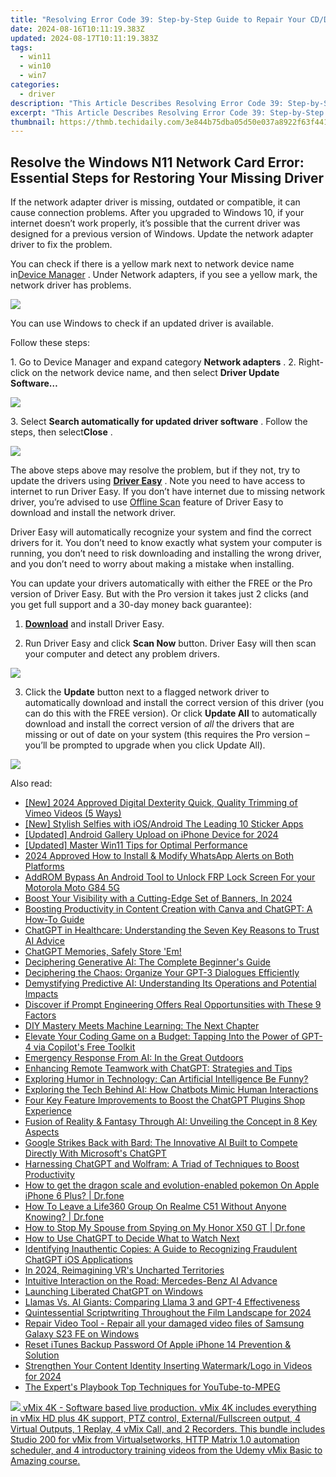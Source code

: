 ```yaml
---
title: "Resolving Error Code 39: Step-by-Step Guide to Repair Your CD/DVD Player"
date: 2024-08-16T10:11:19.383Z
updated: 2024-08-17T10:11:19.383Z
tags:
  - win11
  - win10
  - win7
categories:
  - driver
description: "This Article Describes Resolving Error Code 39: Step-by-Step Guide to Repair Your CD/DVD Player"
excerpt: "This Article Describes Resolving Error Code 39: Step-by-Step Guide to Repair Your CD/DVD Player"
thumbnail: https://thmb.techidaily.com/3e844b75dba05d50e037a8922f63f44130183016b1138a00c38fe8d101f4bd1f.jpg
---
```


## Resolve the Windows N11 Network Card Error: Essential Steps for Restoring Your Missing Driver

If the network adapter driver is missing, outdated or compatible, it can cause connection problems. After you upgraded to Windows 10, if your internet doesn’t work properly, it’s possible that the current driver was designed for a previous version of Windows. Update the network adapter driver to fix the problem.

 You can check if there is a yellow mark next to network device name in[Device Manager](https://tools.techidaily.com/drivereasy/download/) . Under Network adapters, if you see a yellow mark, the network driver has problems.

![](https://images.drivereasy.com/wp-content/uploads/2016/04/img_57148e07e069a.png)

 You can use Windows to check if an updated driver is available.

Follow these steps:

 1\. Go to Device Manager and expand category **Network adapters** .
 2\. Right-click on the network device name, and then select **Driver Update Software…**

![](https://images.drivereasy.com/wp-content/uploads/2016/04/img_5714a3bb3ee89.png)

 3\. Select **Search automatically for updated driver software** . Follow the steps, then select**Close** .

![](https://images.drivereasy.com/wp-content/uploads/2016/04/img_5714a432e52c3.png)

 The above steps above may resolve the problem, but if they not, try to update the drivers using **[Driver Easy](https://tools.techidaily.com/drivereasy/download/)**  . Note you need to have access to internet to run Driver Easy. If you don’t have internet due to missing network driver, you’re advised to use [Offline Scan](https://tools.techidaily.com/drivereasy/download/) feature of Driver Easy to download and install the network driver.

 Driver Easy will automatically recognize your system and find the correct drivers for it. You don’t need to know exactly what system your computer is running, you don’t need to risk downloading and installing the wrong driver, and you don’t need to worry about making a mistake when installing.

 You can update your drivers automatically with either the FREE or the Pro version of Driver Easy. But with the Pro version it takes just 2 clicks (and you get full support and a 30-day money back guarantee):

 1) **[Download](https://tools.techidaily.com/drivereasy/download/)**   and install Driver Easy.

 2) Run Driver Easy and click **Scan Now**   button. Driver Easy will then scan your computer and detect any problem drivers.

![](https://images.drivereasy.com/wp-content/uploads/2017/07/img_59771b808d7ee.png)

 3) Click the **Update** button next to a flagged network driver to automatically download and install the correct version of this driver (you can do this with the FREE version). Or click **Update All**  to automatically download and install the correct version of _all_   the drivers that are missing or out of date on your system (this requires the Pro version – you’ll be prompted to upgrade when you click Update All).

![](https://images.drivereasy.com/wp-content/uploads/2017/07/img_59771b796af24.jpg)

<ins class="adsbygoogle"
     style="display:block"
     data-ad-format="autorelaxed"
     data-ad-client="ca-pub-7571918770474297"
     data-ad-slot="1223367746"></ins>



<ins class="adsbygoogle"
     style="display:block"
     data-ad-client="ca-pub-7571918770474297"
     data-ad-slot="8358498916"
     data-ad-format="auto"
     data-full-width-responsive="true"></ins>

<span class="atpl-alsoreadstyle">Also read:</span>
<div><ul>
<li><a href="https://vimeo-videos.techidaily.com/new-2024-approved-digital-dexterity-quick-quality-trimming-of-vimeo-videos-5-ways/"><u>[New] 2024 Approved  Digital Dexterity  Quick, Quality Trimming of Vimeo Videos (5 Ways)</u></a></li>
<li><a href="https://some-approaches.techidaily.com/new-stylish-selfies-with-iosandroid-the-leading-10-sticker-apps/"><u>[New] Stylish Selfies with iOS/Android  The Leading 10 Sticker Apps</u></a></li>
<li><a href="https://fox-blue.techidaily.com/updated-android-gallery-upload-on-iphone-device-for-2024/"><u>[Updated] Android Gallery Upload on iPhone Device for 2024</u></a></li>
<li><a href="https://extra-support.techidaily.com/updated-master-win11-tips-for-optimal-performance/"><u>[Updated] Master Win11  Tips for Optimal Performance</u></a></li>
<li><a href="https://fox-friendly.techidaily.com/2024-approved-how-to-install-and-modify-whatsapp-alerts-on-both-platforms/"><u>2024 Approved  How to Install & Modify WhatsApp Alerts on Both Platforms</u></a></li>
<li><a href="https://android-frp.techidaily.com/addrom-bypass-an-android-tool-to-unlock-frp-lock-screen-for-your-motorola-moto-g84-5g-by-drfone-android/"><u>AddROM Bypass An Android Tool to Unlock FRP Lock Screen For your Motorola Moto G84 5G</u></a></li>
<li><a href="https://youtube-tips.techidaily.com/-your-visibility-with-a-cutting-edge-set-of-banners-in-2024/"><u>Boost Your Visibility with a Cutting-Edge Set of Banners, In 2024</u></a></li>
<li><a href="https://tech-haven.techidaily.com/boosting-productivity-in-content-creation-with-canva-and-chatgpt-a-how-to-guide/"><u>Boosting Productivity in Content Creation with Canva and ChatGPT: A How-To Guide</u></a></li>
<li><a href="https://tech-haven.techidaily.com/chatgpt-in-healthcare-understanding-the-seven-key-reasons-to-trust-ai-advice/"><u>ChatGPT in Healthcare: Understanding the Seven Key Reasons to Trust AI Advice</u></a></li>
<li><a href="https://tech-haven.techidaily.com/chatgpt-memories-safely-store-em/"><u>ChatGPT Memories, Safely Store 'Em!</u></a></li>
<li><a href="https://tech-haven.techidaily.com/deciphering-generative-ai-the-complete-beginners-guide/"><u>Deciphering Generative AI: The Complete Beginner's Guide</u></a></li>
<li><a href="https://tech-haven.techidaily.com/deciphering-the-chaos-organize-your-gpt-3-dialogues-efficiently/"><u>Deciphering the Chaos: Organize Your GPT-3 Dialogues Efficiently</u></a></li>
<li><a href="https://tech-haven.techidaily.com/demystifying-predictive-ai-understanding-its-operations-and-potential-impacts/"><u>Demystifying Predictive AI: Understanding Its Operations and Potential Impacts</u></a></li>
<li><a href="https://tech-haven.techidaily.com/discover-if-prompt-engineering-offers-real-opportunsities-with-these-9-factors/"><u>Discover if Prompt Engineering Offers Real Opportunsities with These 9 Factors</u></a></li>
<li><a href="https://tech-haven.techidaily.com/diy-mastery-meets-machine-learning-the-next-chapter/"><u>DIY Mastery Meets Machine Learning: The Next Chapter</u></a></li>
<li><a href="https://tech-haven.techidaily.com/elevate-your-coding-game-on-a-budget-tapping-into-the-power-of-gpt-4-via-copilots-free-toolkit/"><u>Elevate Your Coding Game on a Budget: Tapping Into the Power of GPT-4 via Copilot's Free Toolkit</u></a></li>
<li><a href="https://tech-haven.techidaily.com/emergency-response-from-ai-in-the-great-outdoors/"><u>Emergency Response From AI: In the Great Outdoors</u></a></li>
<li><a href="https://tech-haven.techidaily.com/enhancing-remote-teamwork-with-chatgpt-strategies-and-tips/"><u>Enhancing Remote Teamwork with ChatGPT: Strategies and Tips</u></a></li>
<li><a href="https://tech-haven.techidaily.com/exploring-humor-in-technology-can-artificial-intelligence-be-funny/"><u>Exploring Humor in Technology: Can Artificial Intelligence Be Funny?</u></a></li>
<li><a href="https://tech-haven.techidaily.com/exploring-the-tech-behind-ai-how-chatbots-mimic-human-interactions/"><u>Exploring the Tech Behind AI: How Chatbots Mimic Human Interactions</u></a></li>
<li><a href="https://tech-haven.techidaily.com/four-key-feature-improvements-to-boost-the-chatgpt-plugins-shop-experience/"><u>Four Key Feature Improvements to Boost the ChatGPT Plugins Shop Experience</u></a></li>
<li><a href="https://tech-haven.techidaily.com/fusion-of-reality-and-fantasy-through-ai-unveiling-the-concept-in-8-key-aspects/"><u>Fusion of Reality & Fantasy Through AI: Unveiling the Concept in 8 Key Aspects</u></a></li>
<li><a href="https://tech-haven.techidaily.com/google-strikes-back-with-bard-the-innovative-ai-built-to-compete-directly-with-microsofts-chatgpt/"><u>Google Strikes Back with Bard: The Innovative AI Built to Compete Directly With Microsoft's ChatGPT</u></a></li>
<li><a href="https://tech-haven.techidaily.com/harnessing-chatgpt-and-wolfram-a-triad-of-techniques-to-boost-productivity/"><u>Harnessing ChatGPT and Wolfram: A Triad of Techniques to Boost Productivity</u></a></li>
<li><a href="https://ios-pokemon-go.techidaily.com/how-to-get-the-dragon-scale-and-evolution-enabled-pokemon-on-apple-iphone-6-plus-drfone-by-drfone-virtual-ios/"><u>How to get the dragon scale and evolution-enabled pokemon On Apple iPhone 6 Plus? | Dr.fone</u></a></li>
<li><a href="https://location-social.techidaily.com/how-to-leave-a-life360-group-on-realme-c51-without-anyone-knowing-drfone-by-drfone-virtual-android/"><u>How To Leave a Life360 Group On Realme C51 Without Anyone Knowing? | Dr.fone</u></a></li>
<li><a href="https://change-location.techidaily.com/how-to-stop-my-spouse-from-spying-on-my-honor-x50-gt-drfone-by-drfone-virtual-android/"><u>How to Stop My Spouse from Spying on My Honor X50 GT | Dr.fone</u></a></li>
<li><a href="https://tech-haven.techidaily.com/how-to-use-chatgpt-to-decide-what-to-watch-next/"><u>How to Use ChatGPT to Decide What to Watch Next</u></a></li>
<li><a href="https://tech-haven.techidaily.com/identifying-inauthentic-copies-a-guide-to-recognizing-fraudulent-chatgpt-ios-applications/"><u>Identifying Inauthentic Copies: A Guide to Recognizing Fraudulent ChatGPT iOS Applications</u></a></li>
<li><a href="https://extra-skills.techidaily.com/in-2024-reimagining-vrs-uncharted-territories/"><u>In 2024, Reimagining VR's Uncharted Territories</u></a></li>
<li><a href="https://tech-haven.techidaily.com/intuitive-interaction-on-the-road-mercedes-benz-ai-advance/"><u>Intuitive Interaction on the Road: Mercedes-Benz AI Advance</u></a></li>
<li><a href="https://tech-haven.techidaily.com/launching-liberated-chatgpt-on-windows/"><u>Launching Liberated ChatGPT on Windows</u></a></li>
<li><a href="https://tech-haven.techidaily.com/llamas-vs-ai-giants-comparing-llama-3-and-gpt-4-effectiveness/"><u>Llamas Vs. AI Giants: Comparing Llama 3 and GPT-4 Effectiveness</u></a></li>
<li><a href="https://extra-support.techidaily.com/quintessential-scriptwriting-throughout-the-film-landscape-for-2024/"><u>Quintessential Scriptwriting Throughout the Film Landscape for 2024</u></a></li>
<li><a href="https://techidaily.com/repair-video-tool-repair-all-your-damaged-video-files-of-samsung-galaxy-s23-fe-on-windows-by-stellar-video-repair-mobile-video-repair/"><u>Repair Video Tool - Repair all your damaged video files of Samsung Galaxy S23 FE on Windows</u></a></li>
<li><a href="https://ios-unlock.techidaily.com/reset-itunes-backup-password-of-apple-iphone-14-prevention-and-solution-by-drfone-ios/"><u>Reset iTunes Backup Password Of Apple iPhone 14 Prevention & Solution</u></a></li>
<li><a href="https://facebook-record-videos.techidaily.com/strengthen-your-content-identity-inserting-watermarklogo-in-videos-for-2024/"><u>Strengthen Your Content Identity  Inserting Watermark/Logo in Videos for 2024</u></a></li>
<li><a href="https://extra-information.techidaily.com/the-experts-playbook-top-techniques-for-youtube-to-mpeg/"><u>The Expert's Playbook  Top Techniques for YouTube-to-MPEG</u></a></li>
</ul></div>

<!-- affiliate ads begin -->
<a href="https://secure.2checkout.com/order/checkout.php?PRODS=30901369&QTY=1&AFFILIATE=108875&CART=1"> <img src="https://secure.avangate.com/images/merchant/ce9a6fb2becc2d235e62b125e9260102/products/1_copy_vMixCallScreenshot1-large.jpg" border="0"> vMix 4K - Software based live production. vMix 4K includes everything in vMix HD plus 4K support, PTZ control, External/Fullscreen output, 4 Virtual Outputs, 1 Replay, 4 vMix Call, and 2 Recorders. 
This bundle includes Studio 200 for vMix from Virtualsetworks, HTTP Matrix 1.0 automation scheduler, and 4 introductory training videos from the Udemy vMix Basic to Amazing course. </a>
<!-- affiliate ads end -->